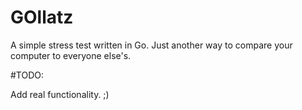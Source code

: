# GOllatz

A simple stress test written in Go. Just another way to compare your computer to everyone else's.

#TODO:

Add real functionality. ;)
